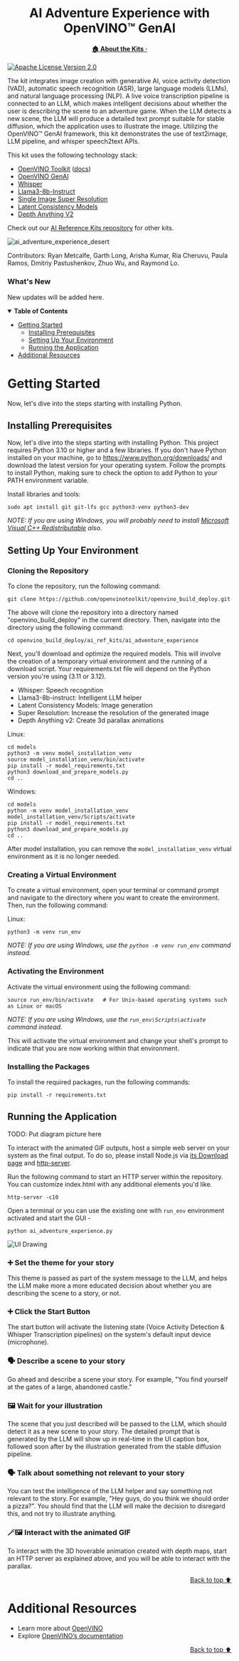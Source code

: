<div id="top" align="center">
  <h1>AI Adventure Experience with OpenVINO™ GenAI</h1>
  <h4>
    <a href="https://www.intel.com/content/www/us/en/developer/topic-technology/edge-5g/open-potential.html">🏠&nbsp;About&nbsp;the&nbsp;Kits&nbsp;·</a>
  </h4>
</div>

[![Apache License Version 2.0](https://img.shields.io/badge/license-Apache_2.0-green.svg)](https://github.com/openvinotoolkit/openvino_build_deploy/blob/master/LICENSE.txt)

The kit integrates image creation with generative AI, voice activity detection (VAD), automatic speech recognition (ASR), large language models (LLMs), and natural language processing (NLP). A live voice transcription pipeline is connected to an LLM, which makes intelligent decisions about whether the user is describing the scene to an adventure game. When the LLM detects a new scene, the LLM will produce a detailed text prompt suitable for stable diffusion, which the application uses to illustrate the image. Utilizing the OpenVINO™ GenAI framework, this kit demonstrates the use of text2image, LLM pipeline, and whisper speech2text APIs.

This kit uses the following technology stack:
- [OpenVINO Toolkit](https://www.intel.com/content/www/us/en/developer/tools/openvino-toolkit/overview.html) ([docs](https://docs.openvino.ai/))
- [OpenVINO GenAI](https://github.com/openvinotoolkit/openvino.genai)
- [Whisper](https://github.com/openai/whisper)
- [Llama3-8b-Instruct](https://huggingface.co/meta-llama/Meta-Llama-3-8B-Instruct)
- [Single Image Super Resolution](https://arxiv.org/abs/1807.06779)
- [Latent Consistency Models](https://arxiv.org/abs/2310.04378)
- [Depth Anything V2](https://github.com/DepthAnything/Depth-Anything-V2)

Check out our [AI Reference Kits repository](/) for other kits.

![ai_adventure_experience_desert](https://github.com/user-attachments/assets/2144ae33-9e41-4e48-9992-ddec17ef5579)

Contributors: Ryan Metcalfe, Garth Long, Arisha Kumar, Ria Cheruvu, Paula Ramos, Dmitriy Pastushenkov, Zhuo Wu, and Raymond Lo.

### What's New

New updates will be added here.

<details open><summary><b>Table of Contents</b></summary>
  
- [Getting Started](#getting-started)
  - [Installing Prerequisites](#installing-prerequisites)
  - [Setting Up Your Environment](#setting-up-your-environment)
  - [Running the Application](#running-the-application)
- [Additional Resources](#additional-resources)

</details>

# Getting Started
Now, let's dive into the steps starting with installing Python. 

## Installing Prerequisites

Now, let's dive into the steps starting with installing Python. This project requires Python 3.10 or higher and a few libraries. If you don't have Python installed on your machine, go to https://www.python.org/downloads/ and download the latest version for your operating system. Follow the prompts to install Python, making sure to check the option to add Python to your PATH environment variable.

Install libraries and tools:

```shell
sudo apt install git git-lfs gcc python3-venv python3-dev
```

_NOTE: If you are using Windows, you will probably need to install [Microsoft Visual C++ Redistributable](https://aka.ms/vs/16/release/vc_redist.x64.exe) also._

## Setting Up Your Environment
### Cloning the Repository

To clone the repository, run the following command:

```shell
git clone https://github.com/openvinotoolkit/openvino_build_deploy.git
```

The above will clone the repository into a directory named "openvino_build_deploy" in the current directory. Then, navigate into the directory using the following command:

```shell
cd openvino_build_deploy/ai_ref_kits/ai_adventure_experience
```

Next, you’ll download and optimize the required models. This will involve the creation of a temporary virtual environment and the running of a download script. Your requirements.txt file will depend on the Python version you're using (3.11 or 3.12).

- Whisper: Speech recognition
- Llama3-8b-instruct: Intelligent LLM helper
- Latent Consistency Models: Image generation
- Super Resolution: Increase the resolution of the generated image
- Depth Anything v2: Create 3d parallax animations

Linux:
```shell
cd models
python3 -m venv model_installation_venv
source model_installation_venv/bin/activate
pip install -r model_requirements.txt
python3 download_and_prepare_models.py
cd ..
```

Windows:
```shell
cd models
python -m venv model_installation_venv
model_installation_venv/Scripts/activate
pip install -r model_requirements.txt
python3 download_and_prepare_models.py
cd ..
``` 
After model installation, you can remove the `model_installation_venv` virtual environment as it is no longer needed.

### Creating a Virtual Environment

To create a virtual environment, open your terminal or command prompt and navigate to the directory where you want to create the environment. Then, run the following command:

Linux:
```shell
python3 -m venv run_env
```
_NOTE: If you are using Windows, use the `python -m venv run_env` command instead._

### Activating the Environment

Activate the virtual environment using the following command:

```shell
source run_env/bin/activate   # For Unix-based operating systems such as Linux or macOS
```

_NOTE: If you are using Windows, use the `run_env\Scripts\activate` command instead._

This will activate the virtual environment and change your shell's prompt to indicate that you are now working within that environment.

### Installing the Packages

To install the required packages, run the following commands:

```shell
pip install -r requirements.txt 
``` 

## Running the Application
TODO: Put diagram picture here

To interact with the animated GIF outputs, host a simple web server on your system as the final output. To do so, please install Node.js via [its Download page](https://nodejs.org/en/download/package-manager) and [http-server](https://www.npmjs.com/package/http-server).

Run the following command to start an HTTP server within the repository. You can customize index.html with any additional elements you'd like.

```shell
http-server -c10
``` 

Open a terminal or you can use the existing one with `run_env` environment activated and start the GUI - <br>

```shell
python ai_adventure_experience.py 
```

![UI Drawing](https://github.com/user-attachments/assets/4f37f4d1-31c1-4534-82eb-d370fe29873a)


### ➕ Set the theme for your story
This theme is passed as part of the system message to the LLM, and helps the LLM make more a more educated decision about whether you are describing the scene to a story, or not.

### ➕ Click the Start Button
The start button will activate the listening state (Voice Activity Detection & Whisper Transcription pipelines) on the system's default input device (microphone).

### 🗣 Describe a scene to your story
Go ahead and describe a scene your story. For example, "You find yourself at the gates of a large, abandoned castle."

### 🖼️ Wait for your illustration
The scene that you just described will be passed to the LLM, which should detect it as a new scene to your story. The detailed prompt that is generated by the LLM will show up in real-time in the UI caption box, followed soon after by the illustration generated from the stable diffusion pipeline.

### 🗣 Talk about something not relevant to your story
You can test the intelligence of the LLM helper and say something not relevant to the story. For example, "Hey guys, do you think we should order a pizza?". You should find that the LLM will make the decision to disregard this, and not try to illustrate anything.

### 🪄🖼️ Interact with the animated GIF
To interact with the 3D hoverable animation created with depth maps, start an HTTP server as explained above, and you will be able to interact with the parallax.

<p align="right"><a href="#top">Back to top ⬆️</a></p>

# Additional Resources
- Learn more about [OpenVINO](https://www.intel.com/content/www/us/en/developer/tools/openvino-toolkit/overview.html)
- Explore [OpenVINO’s documentation](https://docs.openvino.ai/2023.0/home.html)

<p align="right"><a href="#top">Back to top ⬆️</a></p>
